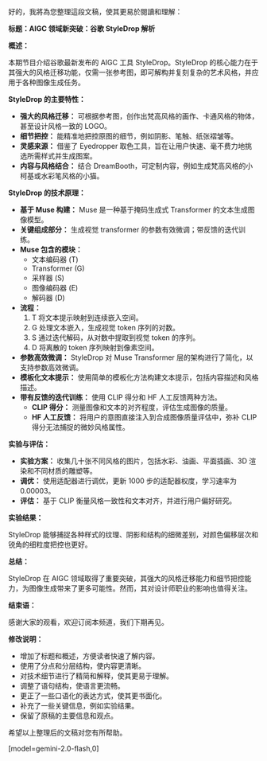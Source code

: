 好的，我將為您整理這段文稿，使其更易於閱讀和理解：

**标题：AIGC 领域新突破：谷歌 StyleDrop 解析**

**概述：**

本期节目介绍谷歌最新发布的 AIGC 工具 StyleDrop。StyleDrop 的核心能力在于其强大的风格迁移功能，仅需一张参考图，即可解构并复刻复杂的艺术风格，并应用于各种图像生成任务。

**StyleDrop 的主要特性：**

*   **强大的风格迁移：** 可根据参考图，创作出梵高风格的画作、卡通风格的物体，甚至设计风格一致的 LOGO。
*   **细节把控：** 能精准地把控原图的细节，例如阴影、笔触、纸张褶皱等。
*   **灵感来源：** 借鉴了 Eyedropper 取色工具，旨在让用户快速、毫不费力地挑选所需样式并生成图案。
*   **内容与风格结合：** 结合 DreamBooth，可定制内容，例如生成梵高风格的小柯基或水彩笔风格的小猫。

**StyleDrop 的技术原理：**

*   **基于 Muse 构建：** Muse 是一种基于掩码生成式 Transformer 的文本生成图像模型。
*   **关键组成部分：** 生成视觉 transformer 的参数有效微调；带反馈的迭代训练。
*   **Muse 包含的模块：**
    *   文本编码器 (T)
    *   Transformer (G)
    *   采样器 (S)
    *   图像编码器 (E)
    *   解码器 (D)
*   **流程：**
    1.  T 将文本提示映射到连续嵌入空间。
    2.  G 处理文本嵌入，生成视觉 token 序列的对数。
    3.  S 通过迭代解码，从对数中提取到视觉 token 的序列。
    4.  D 将离散的 token 序列映射到像素空间。
*   **参数高效微调：** StyleDrop 对 Muse Transformer 层的架构进行了简化，以支持参数高效微调。
*   **模板化文本提示：** 使用简单的模板化方法构建文本提示，包括内容描述和风格描述。
*   **带有反馈的迭代训练：** 使用 CLIP 得分和 HF 人工反馈两种方法。
    *   **CLIP 得分：** 测量图像和文本的对齐程度，评估生成图像的质量。
    *   **HF 人工反馈：** 将用户的意图直接注入到合成图像质量评估中，弥补 CLIP 得分无法捕捉的微妙风格属性。

**实验与评估：**

*   **实验方案：** 收集几十张不同风格的图片，包括水彩、油画、平面插画、3D 渲染和不同材质的雕塑等。
*   **调优：** 使用适配器进行调优，更新 1000 步的适配器权度，学习速率为 0.00003。
*   **评估：** 基于 CLIP 衡量风格一致性和文本对齐，并进行用户偏好研究。

**实验结果：**

StyleDrop 能够捕捉各种样式的纹理、阴影和结构的细微差别，对颜色偏移层次和锐角的细粒度把控也更好。

**总结：**

StyleDrop 在 AIGC 领域取得了重要突破，其强大的风格迁移能力和细节把控能力，为图像生成带来了更多可能性。然而，其对设计师职业的影响也值得关注。

**结束语：**

感谢大家的观看，欢迎订阅本频道，我们下期再见。

**修改说明：**

*   增加了标题和概述，方便读者快速了解内容。
*   使用了分点和分层结构，使内容更清晰。
*   对技术细节进行了精简和解释，使其更易于理解。
*   调整了语句结构，使语言更流畅。
*   更正了一些口语化的表达方式，使其更书面化。
*   补充了一些关键信息，例如实验结果。
*   保留了原稿的主要信息和观点。

希望以上整理后的文稿对您有所帮助。

[model=gemini-2.0-flash,0]
